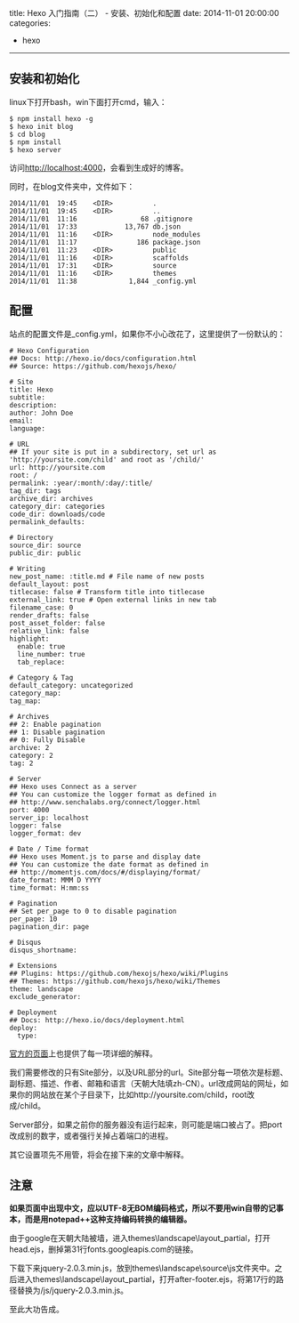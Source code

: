 title: Hexo 入门指南（二） - 安装、初始化和配置
date: 2014-11-01 20:00:00
categories:
  - hexo
---

## 安装和初始化 ##

linux下打开bash，win下面打开cmd，输入：

```
$ npm install hexo -g
$ hexo init blog
$ cd blog
$ npm install
$ hexo server
```

访问[http://localhost:4000](http://localhost:4000)，会看到生成好的博客。

同时，在blog文件夹中，文件如下：

```
2014/11/01  19:45    <DIR>          .
2014/11/01  19:45    <DIR>          ..
2014/11/01  11:16                68 .gitignore
2014/11/01  17:33            13,767 db.json
2014/11/01  11:16    <DIR>          node_modules
2014/11/01  11:17               186 package.json
2014/11/01  11:23    <DIR>          public
2014/11/01  11:16    <DIR>          scaffolds
2014/11/01  17:31    <DIR>          source
2014/11/01  11:16    <DIR>          themes
2014/11/01  11:38             1,844 _config.yml
```

## 配置 ##

站点的配置文件是_config.yml，如果你不小心改花了，这里提供了一份默认的：

```
# Hexo Configuration
## Docs: http://hexo.io/docs/configuration.html
## Source: https://github.com/hexojs/hexo/

# Site
title: Hexo
subtitle:
description:
author: John Doe
email:
language:

# URL
## If your site is put in a subdirectory, set url as 'http://yoursite.com/child' and root as '/child/'
url: http://yoursite.com
root: /
permalink: :year/:month/:day/:title/
tag_dir: tags
archive_dir: archives
category_dir: categories
code_dir: downloads/code
permalink_defaults:

# Directory
source_dir: source
public_dir: public

# Writing
new_post_name: :title.md # File name of new posts
default_layout: post
titlecase: false # Transform title into titlecase
external_link: true # Open external links in new tab
filename_case: 0
render_drafts: false
post_asset_folder: false
relative_link: false
highlight:
  enable: true
  line_number: true
  tab_replace:

# Category & Tag
default_category: uncategorized
category_map:
tag_map:

# Archives
## 2: Enable pagination
## 1: Disable pagination
## 0: Fully Disable
archive: 2
category: 2
tag: 2

# Server
## Hexo uses Connect as a server
## You can customize the logger format as defined in
## http://www.senchalabs.org/connect/logger.html
port: 4000
server_ip: localhost
logger: false
logger_format: dev

# Date / Time format
## Hexo uses Moment.js to parse and display date
## You can customize the date format as defined in
## http://momentjs.com/docs/#/displaying/format/
date_format: MMM D YYYY
time_format: H:mm:ss

# Pagination
## Set per_page to 0 to disable pagination
per_page: 10
pagination_dir: page

# Disqus
disqus_shortname:

# Extensions
## Plugins: https://github.com/hexojs/hexo/wiki/Plugins
## Themes: https://github.com/hexojs/hexo/wiki/Themes
theme: landscape
exclude_generator:

# Deployment
## Docs: http://hexo.io/docs/deployment.html
deploy:
  type:
```

[官方的页面](http://hexo.io/docs/configuration.html)上也提供了每一项详细的解释。

我们需要修改的只有Site部分，以及URL部分的url。Site部分每一项依次是标题、副标题、描述、作者、邮箱和语言（天朝大陆填zh-CN）。url改成网站的网址，如果你的网站放在某个子目录下，比如http://yoursite.com/child，root改成/child。

Server部分，如果之前你的服务器没有运行起来，则可能是端口被占了。把port改成别的数字，或者强行关掉占着端口的进程。

其它设置项先不用管，将会在接下来的文章中解释。

## 注意 ##

**如果页面中出现中文，应以UTF-8无BOM编码格式，所以不要用win自带的记事本，而是用notepad++这种支持编码转换的编辑器。**

由于google在天朝大陆被墙，进入themes\landscape\layout\_partial，打开head.ejs，删掉第31行fonts.googleapis.com的链接。

下载下来jquery-2.0.3.min.js，放到themes\landscape\source\js文件夹中。之后进入themes\landscape\layout\_partial，打开after-footer.ejs，将第17行的路径替换为/js/jquery-2.0.3.min.js。

至此大功告成。